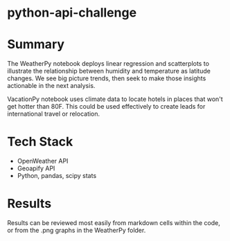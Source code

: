 # python-api-challenge

# Summary
The WeatherPy notebook deploys linear regression and scatterplots to illustrate the relationship between humidity and temperature as latitude changes. We see big picture trends, then seek to make those insights actionable in the next analysis.

VacationPy notebook uses climate data to locate hotels in places that won't get hotter than 80F. This could be used effectively to create leads for international travel or relocation.

# Tech Stack
- OpenWeather API
- Geoapify API
- Python, pandas, scipy stats

# Results 
Results can be reviewed most easily from markdown cells within the code, or from the .png graphs in the WeatherPy folder.

